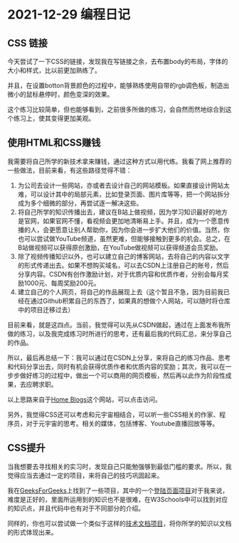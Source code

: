 # 2021-12-29 编程日记

## CSS 链接

今天尝试了一下CSS的链接，发现我在写链接之余，去布置body的布局，字体的大小和样式，比以前更加熟练了。

并且，在设置botton背景颜色的过程中，能够熟练使用自带的rgb调色板，制造出微小的鼠标悬停时，颜色变深的效果。

这个练习比较简单，但也能够看到，之前很多所做的练习，会自然而然地综合到这个练习上，使其变得更加美观。

## 使用HTML和CSS赚钱

我需要将自己所学的新技术拿来赚钱，通过这种方式以用代练。我看了网上推荐的一些做法，目前来看，有这些路径觉得不错：

1. 为公司去设计一些网站，亦或者去设计自己的网站模板。如果直接设计网站太难，可以设计其中的局部元素，比如登录页面、图片库等等，把一个网站拆分成为多个细微的部分，再尝试逐一解决这些。
2. 将自己所学的知识传播出去，建议在B站上做视频，因为学习知识最好的地方是官网，如果官网不懂，看视频会更加地清晰易上手。并且，成为一个愿意传播的人，会更愿意让别人帮助你，因为你会进一步扩大他们的价值。当然，你也可以尝试做YouTube频道，虽然更难，但能够接触到更多的机会。总之，在B站做视频可以获得原创激励，在YouTube做视频可以获得频道会员奖励。
3. 除了视频传播知识以外，也可以建立自己的博客网站，去将自己的内容以文字的形式传递出去。如果不想购买域名，可以去CSDN上注册自己的账号，然后分享内容。CSDN有创作激励计划，对于优质内容和优质作者，分别会每月奖励1000元、每周奖励200元。
4. 建立自己的个人网页，将自己的作品展现上去（这个暂且不急，因为目前我已经在通过Github积累自己的东西了，如果真的想做个人网站，可以随时将仓库中的项目迁移过去）

目前来看，就是这四点。当前，我觉得可以先从CSDN做起，通过在上面发布我所做的练习，以及我完成练习时所进行的思考，还有最后我的代码汇总，来分享自己的作品。

所以，最后再总结一下：我可以通过在CSDN上分享，来将自己的练习作品、思考和代码分享出去，同时有机会获得优质作者和优质内容的奖励；其次，我可以在一步步做好练习的过程中，做出一个可以商用的网页模板，然后再以此作为阶段性成果，去应聘求职。

以上思路来自于[Home Blogs](https://www.hmablogs.com/can-you-make-money-with-html-and-css/)这个网站，可以点击访问。

另外，我觉得CSS还可以考虑和元宇宙相结合，可以听一些CSS相关的作家、程序员，对于元宇宙的思考。相关的媒体，包括博客、Youtube直播回放等等。

## CSS提升

当我想要去寻找相关的实习时，发现自己只能勉强够到最低门槛的要求。所以，我觉得应当去通过一定的项目，来将自己的技巧巩固起来。

我在[GeeksForGeeks](https://www.geeksforgeeks.org/top-10-projects-for-beginners-to-practice-html-and-css-skills/)上找到了一些项目，其中的一个[登陆页面项目](https://jolly-kalam-23776e.netlify.app/cssgridresponsive/)对于我来说，难度是正好的，里面所运用到的知识也不是很难，在W3Schools中可以找到对应的知识点，并且代码中也有对于不同部分的介绍。

同样的，你也可以尝试做一个类似于这样的[技术文档项目](https://codepen.io/freeCodeCamp/full/NdrKKL)，将你所学的知识以文档的形式体现出来。